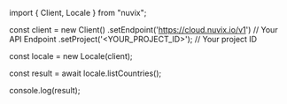 import { Client, Locale } from "nuvix";

const client = new Client()
.setEndpoint('https://cloud.nuvix.io/v1') // Your API Endpoint
.setProject('<YOUR_PROJECT_ID>'); // Your project ID

const locale = new Locale(client);

const result = await locale.listCountries();

console.log(result);
